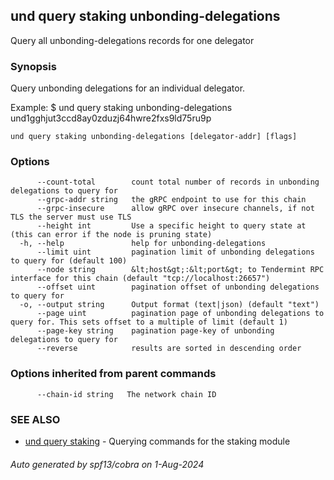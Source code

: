 ## und query staking unbonding-delegations

Query all unbonding-delegations records for one delegator

### Synopsis

Query unbonding delegations for an individual delegator.

Example:
$ und query staking unbonding-delegations und1gghjut3ccd8ay0zduzj64hwre2fxs9ld75ru9p

```
und query staking unbonding-delegations [delegator-addr] [flags]
```

### Options

```
      --count-total        count total number of records in unbonding delegations to query for
      --grpc-addr string   the gRPC endpoint to use for this chain
      --grpc-insecure      allow gRPC over insecure channels, if not TLS the server must use TLS
      --height int         Use a specific height to query state at (this can error if the node is pruning state)
  -h, --help               help for unbonding-delegations
      --limit uint         pagination limit of unbonding delegations to query for (default 100)
      --node string        &lt;host&gt;:&lt;port&gt; to Tendermint RPC interface for this chain (default "tcp://localhost:26657")
      --offset uint        pagination offset of unbonding delegations to query for
  -o, --output string      Output format (text|json) (default "text")
      --page uint          pagination page of unbonding delegations to query for. This sets offset to a multiple of limit (default 1)
      --page-key string    pagination page-key of unbonding delegations to query for
      --reverse            results are sorted in descending order
```

### Options inherited from parent commands

```
      --chain-id string   The network chain ID
```

### SEE ALSO

* [und query staking](und_query_staking.md)	 - Querying commands for the staking module

###### Auto generated by spf13/cobra on 1-Aug-2024
